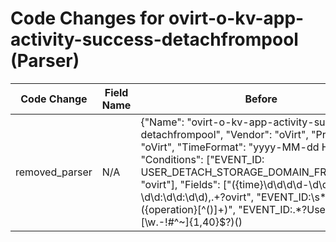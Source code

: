 # Code Changes for ovirt-o-kv-app-activity-success-detachfrompool (Parser)

| Code Change | Field Name | Before | After |
|-------------|------------|--------|-------|
| removed_parser | N/A | {"Name": "ovirt-o-kv-app-activity-success-detachfrompool", "Vendor": "oVirt", "Product": "oVirt", "TimeFormat": "yyyy-MM-dd HH:mm:ss", "Conditions": ["EVENT_ID: USER_DETACH_STORAGE_DOMAIN_FROM_POOL", "ovirt"], "Fields": ["({time}\d\d\d\d-\d\d-\d\d \d\d:\d\d:\d\d),.+?ovirt", "EVENT_ID:\s*({operation}[^\(\)]+)", "EVENT_ID:.*?User(:)? ({user}[\w\.\-\!\#\^\~]{1,40}\$?)(\)|\s|\.\s|\.$)", "EVENT_ID:.*? Storage Domain ({object}[^\s\"]+) was detached from Data Center Exabeam by ({user}[\w\.\-\!\#\^\~]{1,40}\$?)(\)|\s|\.\s|\.$)", "({app}ovirt)"], "ParserVersion": "v1.0.0"} | N/A |
